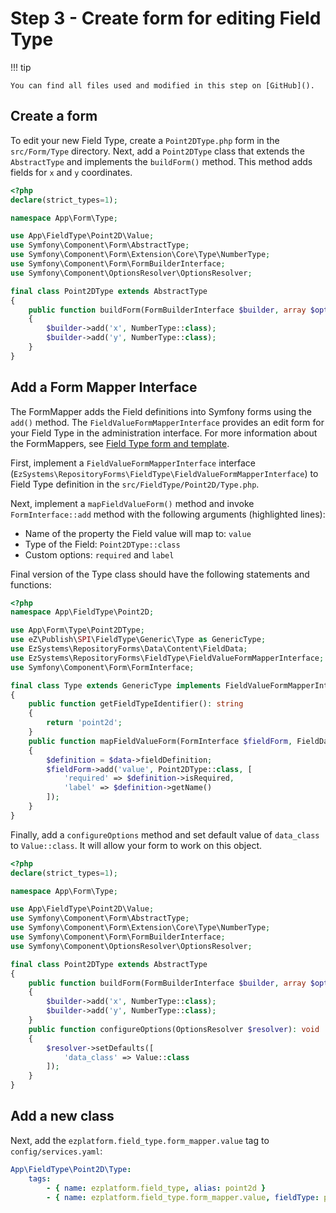 # Step 3 - Create form for editing Field Type

!!! tip

    You can find all files used and modified in this step on [GitHub]().

## Create a form

To edit your new Field Type, create a `Point2DType.php` form in the `src/Form/Type` directory.
Next, add a `Point2DType` class that extends the `AbstractType` and implements the `buildForm()` method.
This method adds fields for `x` and `y` coordinates.

```php
<?php
declare(strict_types=1);

namespace App\Form\Type;

use App\FieldType\Point2D\Value;
use Symfony\Component\Form\AbstractType;
use Symfony\Component\Form\Extension\Core\Type\NumberType;
use Symfony\Component\Form\FormBuilderInterface;
use Symfony\Component\OptionsResolver\OptionsResolver;

final class Point2DType extends AbstractType
{
    public function buildForm(FormBuilderInterface $builder, array $options): void
    {
        $builder->add('x', NumberType::class);
        $builder->add('y', NumberType::class);
    }
}
```

## Add a Form Mapper Interface

The FormMapper adds the Field definitions into Symfony forms using the `add()` method. 
The `FieldValueFormMapperInterface` provides an edit form for your Field Type in the administration interface.
For more information about the FormMappers, see [Field Type form and template](../../api/field_type_form_and_template.md).

First, implement a `FieldValueFormMapperInterface` interface (`EzSystems\RepositoryForms\FieldType\FieldValueFormMapperInterface`) to Field Type definition in the `src/FieldType/Point2D/Type.php`.

Next, implement a `mapFieldValueForm()` method and invoke `FormInterface::add` method with the following arguments (highlighted lines):

- Name of the property the Field value will map to: `value`
- Type of the Field: `Point2DType::class`
- Custom options: `required` and `label`

Final version of the Type class should have the following statements and functions:

```php hl_lines="16 17 18 19 20 21 22 23"
<?php
namespace App\FieldType\Point2D;

use App\Form\Type\Point2DType;
use eZ\Publish\SPI\FieldType\Generic\Type as GenericType;
use EzSystems\RepositoryForms\Data\Content\FieldData;
use EzSystems\RepositoryForms\FieldType\FieldValueFormMapperInterface;
use Symfony\Component\Form\FormInterface;

final class Type extends GenericType implements FieldValueFormMapperInterface
{
    public function getFieldTypeIdentifier(): string
    {
        return 'point2d';
    }
    public function mapFieldValueForm(FormInterface $fieldForm, FieldData $data)
    {
        $definition = $data->fieldDefinition;
        $fieldForm->add('value', Point2DType::class, [
            'required' => $definition->isRequired,
            'label' => $definition->getName()
        ]);
    }
}
```

Finally, add a `configureOptions` method and set default value of `data_class` to `Value::class`. It will allow your form to work on this object.

```php
<?php
declare(strict_types=1);

namespace App\Form\Type;

use App\FieldType\Point2D\Value;
use Symfony\Component\Form\AbstractType;
use Symfony\Component\Form\Extension\Core\Type\NumberType;
use Symfony\Component\Form\FormBuilderInterface;
use Symfony\Component\OptionsResolver\OptionsResolver;

final class Point2DType extends AbstractType
{
    public function buildForm(FormBuilderInterface $builder, array $options): void
    {
        $builder->add('x', NumberType::class);
        $builder->add('y', NumberType::class);
    }
    public function configureOptions(OptionsResolver $resolver): void
    {
        $resolver->setDefaults([
            'data_class' => Value::class
        ]);
    }
}
```

## Add a new class

Next, add the `ezplatform.field_type.form_mapper.value` tag to `config/services.yaml`:

```yaml hl_lines="4"
App\FieldType\Point2D\Type:
    tags:
        - { name: ezplatform.field_type, alias: point2d }
        - { name: ezplatform.field_type.form_mapper.value, fieldType: point2d }
```
